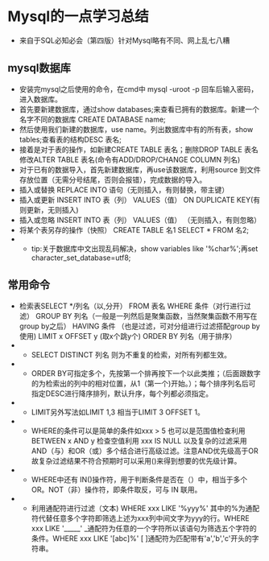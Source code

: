 # Mysql的一点学习总结

- 来自于SQL必知必会（第四版）针对Mysql略有不同、网上乱七八糟

##  mysql数据库
- 安装完mysql之后使用的命令，在cmd中 mysql -uroot -p 回车后输入密码，进入数据库。
- 首先要新建数据库，通过show databases;来查看已拥有的数据库。新建一个名字不同的数据库 CREATE DATABASE name;
- 然后使用我们新建的数据库，use name。列出数据库中有的所有表，show tables;查看表的结构DESC 表名;
- 接着是对于表的操作，如新建CREATE TABLE 表名；删除DROP TABLE 表名
修改ALTER TABLE 表名(命令有ADD/DROP/CHANGE COLUMN 列名)
- 对于已有的数据导入，首先新建数据库，再use该数据库，利用source 到文件存放位置（无需分号结尾，否则会报错），完成数据的导入。
- 插入或替换 REPLACE INTO 语句（无则插入，有则替换，带主键）
- 插入或更新 INSERT INTO 表（列） VALUES（值） ON DUPLICATE KEY(有则更新，无则插入)
- 插入或忽略 INSERT INTO 表（列） VALUES（值） （无则插入，有则忽略）
- 将某个表另存的操作（快照） CREATE TABLE 名1 SELECT * FROM 名2;
- - tip:关于数据库中文出现乱码解决，show variables like '%char%';再set character_set_database=utf8;
## 常用命令
- 检索表SELECT */列名（以,分开） FROM 表名 WHERE 条件（对行进行过滤）
GROUP BY 列名（一般是一列然后是聚集函数，当然聚集函数不用写在group by之后） HAVING 条件 （也是过滤，可对分组进行过滤搭配group by使用) LIMIT x OFFSET y (取x个跳y个) ORDER BY 列名（用于排序）
- - SELECT DISTINCT 列名 则为不重复的检索，对所有列都生效。
- - ORDER BY可指定多个，先按第一个排再按下一个以此类推；（后面跟数字的为检索出的列中的相对位置，从1（第一个)开始。）；每个排序列名后可指定DESC进行降序排列，默认升序，每个列都必须指定。
- - LIMIT另外写法如LIMIT 1,3 相当于LIMIT 3 OFFSET 1。
- - WHERE的条件可以是简单的条件如xxx > 5 也可以是范围值检查利用BETWEEN x AND y 检查空值利用 xxx IS NULL 以及复杂的过滤采用AND（与）和OR（或）多个结合进行高级过滤。注意AND优先级高于OR 故复杂过滤结果不符合预期时可以采用()来得到想要的优先级计算。
- - WHERE中还有 IN()操作符，用于判断条件是否在（）中，相当于多个OR。NOT（非）操作符，即条件取反，可与 IN 联用。
- - 利用通配符进行过滤（文本) WHERE xxx LIKE '%yyy%' 其中的%为通配符代替任意多个字符即筛选上述为xxx列中间文字为yyy的行。WHERE xxx LIKE '_____' _通配符为任意的一个字符所以该语句为筛选五个字符的条件。WHERE xxx LIKE '[abc]%' [ ]通配符为匹配带有'a','b','c'开头的字符串。